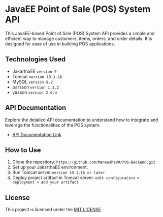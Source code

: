 # JavaEE Point of Sale (POS) System API

This JavaEE-based Point of Sale (POS) System API provides a simple and efficient way to manage customers, items, orders,
and order details. It is designed for ease of use in building POS applications.

## Technologies Used

- JakarthaEE `version 9`
- Tomcat `version 10.1.16`
- MySQL `version 8.2`
- parsson `version 1.1.2`
- yasson `version 2.0.4`

## API Documentation

Explore the detailed API documentation to understand how to integrate and leverage the functionalities of the POS
system.

- [API Documentation Link]()

## How to Use

1. Clone the repository. `https://github.com/ManeeshaVR/POS-Backend.git`
2. Set up your JakarthaEE environment.
3. Run Tomcat server.`version 10.1.16 or later`
4. Deploy project artifact in Tomcat server.
   `edit configuration >  deployment > add your artifact`

## License

This project is licensed under
the [MIT LICENSE](https://github.com/ManeeshaVR/POS-Backend/master/LICENSE.md)